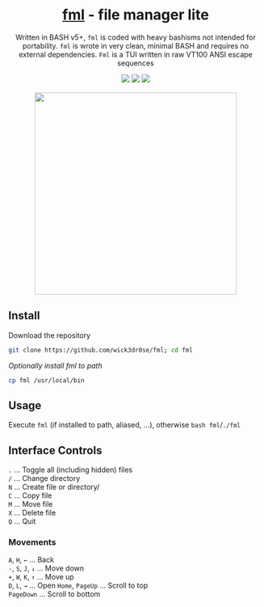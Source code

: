 <div align="center">
<h1><a href="https://github.com/wick3dr0se/fml">fml</a> - file manager lite</h1>
<p>Written in BASH v5+, <code>fml</code> is coded with heavy bashisms not intended for portability. <code>fml</code> is wrote in very clean, minimal BASH and requires no external dependencies. <code>Fml</code> is a TUI written in raw VT100 ANSI escape sequences</p>

<img src="https://shields.io/badge/made-with%20%20bash-green?style=flat-square&color=d5c4a1&labelColor=1d2021&logo=gnu-bash">
<img src=https://img.shields.io/badge/Maintained%3F-yes-green.svg></img>  
<a href="https://discord.gg/W4mQqNnfSq">
<img src="https://discordapp.com/api/guilds/913584348937207839/widget.png?style=shield"/></a>
<br>
<br>
<img width="400" src="https://github.com/wick3dr0se/fml/blob/main/fml.gif?raw=true">
</div>

## Install
Download the repository
```bash
git clone https://github.com/wick3dr0se/fml; cd fml
```

_Optionally install fml to path_
```bash
cp fml /usr/local/bin
```

## Usage
Execute `fml` (if installed to path, aliased, ...), otherwise `bash fml`/`./fml`

## Interface Controls
`.`   ...   Toggle all (including hidden) files  
`/`   ...   Change directory  
`N`   ...   Create file or directory/  
`C`   ...   Copy file  
`M`   ...   Move file  
`X`   ...   Delete file  
`Q`   ...   Quit

### Movements
`A`, `H`, `←`   ...   Back  
`-`, `S`, `J`, `↓`   ...   Move down  
`+`, `W`, `K`, `↑`   ...   Move up  
`D`, `L`, `→`   ...   Open
`Home`, `PageUp`   ...   Scroll to top  
`PageDown`   ...   Scroll to bottom
